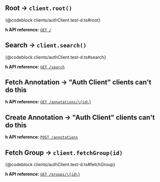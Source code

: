 ## Root → `client.root()`
{@codeblock clients/authClient.test-d.ts#root}

**h API reference:** [`GET /`](https://h.readthedocs.io/en/latest/api-reference/#tag/general)

## Search → `client.search()`
{@codeblock clients/authClient.test-d.ts#search}

**h API reference:** [`GET /search`](https://h.readthedocs.io/en/latest/api-reference/#tag/annotations/paths/~1/search/get)

## Fetch Annotation → "Auth Client" clients can't do this

**h API reference:** [`GET /annotations/\{id\}`](https://h.readthedocs.io/en/latest/api-reference/#tag/annotations/paths/~1annotations~1\{id\}/get)

## Create Annotation → "Auth Client" clients can't do this

**h API reference:** [`POST /annotations`](https://h.readthedocs.io/en/latest/api-reference/#tag/annotations/paths/~1/annotations/post)

## Fetch Group → `client.fetchGroup(id)`
{@codeblock clients/authClient.test-d.ts#fetchGroup}

**h API reference:** [`GET /groups/\{id\}`](https://h.readthedocs.io/en/latest/api-reference/#tag/annotations/paths/~1/groups~1\{id\}/get)